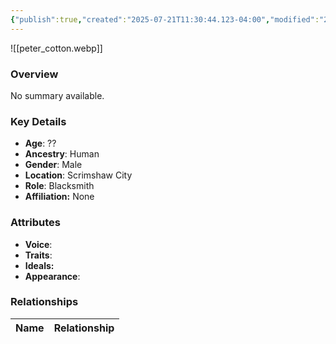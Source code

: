 ```yaml
---
{"publish":true,"created":"2025-07-21T11:30:44.123-04:00","modified":"2025-07-25T11:33:41.714-04:00","published":"2025-07-25T11:33:41.714-04:00","cssclasses":"","Age":"??","Ancestry":"Human","Gender":"Male","Location":["Scrimshaw City"],"Role":["Blacksmith"],"Affiliation":["None"],"Appearances":["[[-The High Rollers Campaign-]]"]}
---
```



![[peter_cotton.webp]]

### Overview
No summary available.

### Key Details
- **Age**: ??
- **Ancestry**: Human
- **Gender**: Male
- **Location**: Scrimshaw City
- **Role**: Blacksmith
- **Affiliation:** None

### Attributes
- **Voice**: 
- **Traits**: 
- **Ideals:** 
- **Appearance**:

### Relationships

| Name  | Relationship |
| ----- | ------------ |
